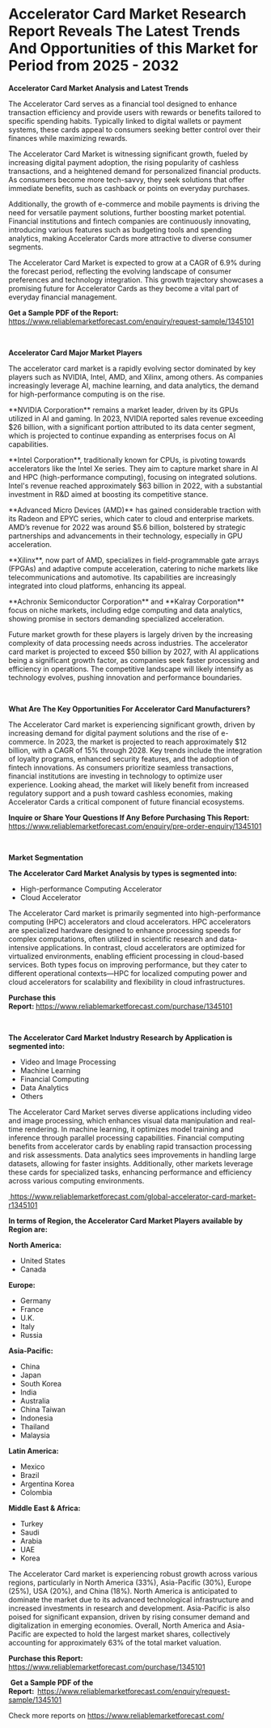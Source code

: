 <p><h1>Accelerator Card Market Research Report Reveals The Latest Trends And Opportunities of this Market for Period from 2025 - 2032</h1></p><p><strong>Accelerator Card Market Analysis and Latest Trends</strong></p>
<p><p>The Accelerator Card serves as a financial tool designed to enhance transaction efficiency and provide users with rewards or benefits tailored to specific spending habits. Typically linked to digital wallets or payment systems, these cards appeal to consumers seeking better control over their finances while maximizing rewards.</p><p>The Accelerator Card Market is witnessing significant growth, fueled by increasing digital payment adoption, the rising popularity of cashless transactions, and a heightened demand for personalized financial products. As consumers become more tech-savvy, they seek solutions that offer immediate benefits, such as cashback or points on everyday purchases. </p><p>Additionally, the growth of e-commerce and mobile payments is driving the need for versatile payment solutions, further boosting market potential. Financial institutions and fintech companies are continuously innovating, introducing various features such as budgeting tools and spending analytics, making Accelerator Cards more attractive to diverse consumer segments.</p><p>The Accelerator Card Market is expected to grow at a CAGR of 6.9% during the forecast period, reflecting the evolving landscape of consumer preferences and technology integration. This growth trajectory showcases a promising future for Accelerator Cards as they become a vital part of everyday financial management.</p></p>
<p><strong>Get a Sample PDF of the Report:&nbsp;</strong> <a href="https://www.reliablemarketforecast.com/enquiry/request-sample/1345101?utm_campaign=2235&utm_medium=2&utm_source=Github&utm_content=ia&utm_term=06042025&utm_id=accelerator-card">https://www.reliablemarketforecast.com/enquiry/request-sample/1345101</a></p>
<p>&nbsp;</p>
<p><strong>Accelerator Card Major Market Players</strong></p>
<p><p>The accelerator card market is a rapidly evolving sector dominated by key players such as NVIDIA, Intel, AMD, and Xilinx, among others. As companies increasingly leverage AI, machine learning, and data analytics, the demand for high-performance computing is on the rise.</p><p>**NVIDIA Corporation** remains a market leader, driven by its GPUs utilized in AI and gaming. In 2023, NVIDIA reported sales revenue exceeding $26 billion, with a significant portion attributed to its data center segment, which is projected to continue expanding as enterprises focus on AI capabilities.</p><p>**Intel Corporation**, traditionally known for CPUs, is pivoting towards accelerators like the Intel Xe series. They aim to capture market share in AI and HPC (high-performance computing), focusing on integrated solutions. Intel's revenue reached approximately $63 billion in 2022, with a substantial investment in R&D aimed at boosting its competitive stance.</p><p>**Advanced Micro Devices (AMD)** has gained considerable traction with its Radeon and EPYC series, which cater to cloud and enterprise markets. AMD’s revenue for 2022 was around $5.6 billion, bolstered by strategic partnerships and advancements in their technology, especially in GPU acceleration.</p><p>**Xilinx**, now part of AMD, specializes in field-programmable gate arrays (FPGAs) and adaptive compute acceleration, catering to niche markets like telecommunications and automotive. Its capabilities are increasingly integrated into cloud platforms, enhancing its appeal.</p><p>**Achronix Semiconductor Corporation** and **Kalray Corporation** focus on niche markets, including edge computing and data analytics, showing promise in sectors demanding specialized acceleration.</p><p>Future market growth for these players is largely driven by the increasing complexity of data processing needs across industries. The accelerator card market is projected to exceed $50 billion by 2027, with AI applications being a significant growth factor, as companies seek faster processing and efficiency in operations. The competitive landscape will likely intensify as technology evolves, pushing innovation and performance boundaries.</p></p>
<p>&nbsp;</p>
<p><strong>What Are The Key Opportunities For Accelerator Card Manufacturers?</strong></p>
<p><p>The Accelerator Card market is experiencing significant growth, driven by increasing demand for digital payment solutions and the rise of e-commerce. In 2023, the market is projected to reach approximately $12 billion, with a CAGR of 15% through 2028. Key trends include the integration of loyalty programs, enhanced security features, and the adoption of fintech innovations. As consumers prioritize seamless transactions, financial institutions are investing in technology to optimize user experience. Looking ahead, the market will likely benefit from increased regulatory support and a push toward cashless economies, making Accelerator Cards a critical component of future financial ecosystems.</p></p>
<p><strong>Inquire or Share Your Questions If Any Before Purchasing This Report:</strong> <a href="https://www.reliablemarketforecast.com/enquiry/pre-order-enquiry/1345101?utm_campaign=2235&utm_medium=2&utm_source=Github&utm_content=ia&utm_term=06042025&utm_id=accelerator-card">https://www.reliablemarketforecast.com/enquiry/pre-order-enquiry/1345101</a></p>
<p>&nbsp;</p>
<p><strong>Market Segmentation</strong></p>
<p><strong>The Accelerator Card Market Analysis by types is segmented into:</strong></p>
<p><ul><li>High-performance Computing Accelerator</li><li>Cloud Accelerator</li></ul></p>
<p><p>The Accelerator Card market is primarily segmented into high-performance computing (HPC) accelerators and cloud accelerators. HPC accelerators are specialized hardware designed to enhance processing speeds for complex computations, often utilized in scientific research and data-intensive applications. In contrast, cloud accelerators are optimized for virtualized environments, enabling efficient processing in cloud-based services. Both types focus on improving performance, but they cater to different operational contexts—HPC for localized computing power and cloud accelerators for scalability and flexibility in cloud infrastructures.</p></p>
<p><strong>Purchase this Report:&nbsp;</strong><a href="https://www.reliablemarketforecast.com/purchase/1345101?utm_campaign=2235&utm_medium=2&utm_source=Github&utm_content=ia&utm_term=06042025&utm_id=accelerator-card">https://www.reliablemarketforecast.com/purchase/1345101</a></p>
<p>&nbsp;</p>
<p><strong>The Accelerator Card Market Industry Research by Application is segmented into:</strong></p>
<p><ul><li>Video and Image Processing</li><li>Machine Learning</li><li>Financial Computing</li><li>Data Analytics</li><li>Others</li></ul></p>
<p><p>The Accelerator Card Market serves diverse applications including video and image processing, which enhances visual data manipulation and real-time rendering. In machine learning, it optimizes model training and inference through parallel processing capabilities. Financial computing benefits from accelerator cards by enabling rapid transaction processing and risk assessments. Data analytics sees improvements in handling large datasets, allowing for faster insights. Additionally, other markets leverage these cards for specialized tasks, enhancing performance and efficiency across various computing environments.</p></p>
<p><a href="https://www.reliablemarketforecast.com/global-accelerator-card-market-r1345101?utm_campaign=2235&utm_medium=2&utm_source=Github&utm_content=ia&utm_term=06042025&utm_id=accelerator-card">&nbsp;https://www.reliablemarketforecast.com/global-accelerator-card-market-r1345101</a></p>
<p><strong>In terms of Region, the Accelerator Card Market Players available by Region are:</strong></p>
<p>
    <p> <strong> North America: </strong>
        <ul>
            <li>United States</li>
            <li>Canada</li>
        </ul>
        </p> 
    <p> <strong> Europe: </strong>
        <ul>
            <li>Germany</li>
            <li>France</li>
            <li>U.K.</li>
            <li>Italy</li>
            <li>Russia</li>
        </ul>
        </p> 
    <p> <strong> Asia-Pacific: </strong>
        <ul>
            <li>China</li>
            <li>Japan</li>
            <li>South Korea</li>
            <li>India</li>
            <li>Australia</li>
            <li>China Taiwan</li>
            <li>Indonesia</li>
            <li>Thailand</li>
            <li>Malaysia</li>
        </ul>
        </p> 
    <p> <strong> Latin America: </strong>
        <ul>
            <li>Mexico</li>
            <li>Brazil</li>
            <li>Argentina Korea</li>
            <li>Colombia</li>
        </ul>
        </p> 
    <p> <strong> Middle East & Africa: </strong>
        <ul>
            <li>Turkey</li>
            <li>Saudi</li>
            <li>Arabia</li>
            <li>UAE</li>
            <li>Korea</li>
        </ul>
    </p>
    </p>
<p><p>The Accelerator Card market is experiencing robust growth across various regions, particularly in North America (33%), Asia-Pacific (30%), Europe (25%), USA (20%), and China (18%). North America is anticipated to dominate the market due to its advanced technological infrastructure and increased investments in research and development. Asia-Pacific is also poised for significant expansion, driven by rising consumer demand and digitalization in emerging economies. Overall, North America and Asia-Pacific are expected to hold the largest market shares, collectively accounting for approximately 63% of the total market valuation.</p></p>
<p><strong>Purchase this Report: </strong><a href="https://www.reliablemarketforecast.com/purchase/1345101?utm_campaign=2235&utm_medium=2&utm_source=Github&utm_content=ia&utm_term=06042025&utm_id=accelerator-card">https://www.reliablemarketforecast.com/purchase/1345101</a></p>
<p>&nbsp;<strong>Get a Sample PDF of the Report:&nbsp;&nbsp;</strong><a href="https://www.reliablemarketforecast.com/enquiry/request-sample/1345101?utm_campaign=2235&utm_medium=2&utm_source=Github&utm_content=ia&utm_term=06042025&utm_id=accelerator-card">https://www.reliablemarketforecast.com/enquiry/request-sample/1345101</a></p>
<p><strong></strong></p>
<p>Check more reports on <a href="https://www.reliablemarketforecast.com/?utm_campaign=2235&utm_medium=2&utm_source=Github&utm_content=ia&utm_term=06042025&utm_id=accelerator-card">https://www.reliablemarketforecast.com/</a></p>